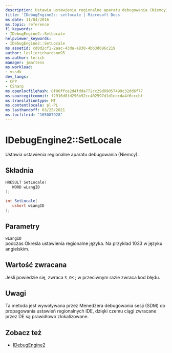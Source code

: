 ```yaml
---
description: Ustawia ustawienia regionalne aparatu debugowania (Niemcy).
title: 'IDebugEngine2:: setlocale | Microsoft Docs'
ms.date: 11/04/2016
ms.topic: reference
f1_keywords:
- IDebugEngine2::SetLocale
helpviewer_keywords:
- IDebugEngine2::SetLocale
ms.assetid: cd0d2cf1-2aac-43da-a830-4bb3d696c219
author: leslierichardson95
ms.author: lerich
manager: jmartens
ms.workload:
- vssdk
dev_langs:
- CPP
- CSharp
ms.openlocfilehash: 8f06ffce2d4fdda772cc29d09057499c32dd6f77
ms.sourcegitcommit: f2916d8fd296b92cc402597d1d1eecda4f6cccbf
ms.translationtype: MT
ms.contentlocale: pl-PL
ms.lasthandoff: 03/25/2021
ms.locfileid: "105087928"
---
```

# <a name="idebugengine2setlocale"></a>IDebugEngine2::SetLocale
Ustawia ustawienia regionalne aparatu debugowania (Niemcy).

## <a name="syntax"></a>Składnia

```cpp
HRESULT SetLocale( 
   WORD wLangID
);
```

```csharp
int SetLocale( 
   ushort wLangID
);
```

## <a name="parameters"></a>Parametry
`wLangID`\
podczas Określa ustawienia regionalne języka. Na przykład 1033 w języku angielskim.

## <a name="return-value"></a>Wartość zwracana
 Jeśli powiedzie się, zwraca `S_OK` ; w przeciwnym razie zwraca kod błędu.

## <a name="remarks"></a>Uwagi
 Ta metoda jest wywoływana przez Menedżera debugowania sesji (SDM) do propagowania ustawień regionalnych IDE, dzięki czemu ciągi zwracane przez DE są prawidłowo zlokalizowane.

## <a name="see-also"></a>Zobacz też
- [IDebugEngine2](../../../extensibility/debugger/reference/idebugengine2.md)
